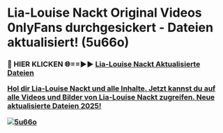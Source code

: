 # Lia-Louise Nackt Original Videos 0nlyFans durchgesickert - Dateien aktualisiert! (5u66o)

<h3>🔴 HIER KLICKEN 🌐==►► <a href="https://tinyurl.com/h6vf6nb8" rel="nofollow">Lia-Louise Nackt Aktualisierte Dateien

Hol dir Lia-Louise Nackt und alle Inhalte. Jetzt kannst du auf alle Videos und Bilder von Lia-Louise Nackt zugreifen. Neue aktualisierte Dateien 2025!

[![5u66o](https://i.imgur.com/sD4kR3V.gif)](https://tinyurl.com/h6vf6nb8)
